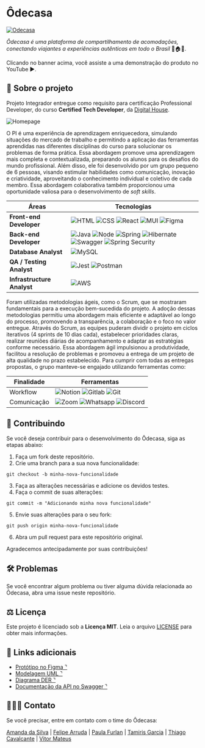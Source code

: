 # Ôdecasa

[![Odecasa](https://i3.ytimg.com/vi/b6Zb7xmvUtk/maxresdefault.jpg)](https://youtu.be/b6Zb7xmvUtk "Clique e assita ao vídeo")

*Ôdecasa é uma plataforma de compartilhamento de acomodações, conectando viajantes a experiências autênticas em todo o Brasil* 🧳🏠✨. 

Clicando no banner acima, você assiste a uma demonstração do produto no YouTube ▶️.

## 📍  Sobre o projeto

Projeto Integrador entregue como requisito para certificação Professional Developer, do curso **Certified Tech Developer**, da [Digital House](https://digitalhouse.com/br). 

![Homepage](https://github.com/arrudaY/odecasa/raw/main/FrontEnd/projeto/projetoIntegrador/public/odcs.png)

O PI é uma experiência de aprendizagem enriquecedora, simulando situações do mercado de trabalho e permitindo a aplicação das ferramentas aprendidas nas diferentes disciplinas do curso para solucionar os problemas de forma prática. Essa abordagem promove uma aprendizagem mais completa e contextualizada, preparando os alunos para os desafios do mundo profissional. Além disso, ele foi desenvolvido por um grupo pequeno de 6 pessoas, visando estimular habilidades como comunicação, inovação e criatividade, aproveitando o conhecimento individual e coletivo de cada membro. Essa abordagem colaborativa também proporcionou uma oportunidade valiosa para o desenvolvimento de *soft skills*.

| Áreas | Tecnologias |
| --- | --- |
| **Front-end Developer** | ![HTML](https://img.shields.io/badge/HTML5-E34F26?style=for-the-badge&logo=html5&logoColor=white) ![CSS](https://img.shields.io/badge/CSS3-1572B6?style=for-the-badge&logo=css3&logoColor=white) ![React](https://img.shields.io/badge/React-20232A?style=for-the-badge&logo=react&logoColor=61DAFB) ![MUI](https://img.shields.io/badge/Material--UI-0081CB?style=for-the-badge&logo=material-ui&logoColor=white) ![Figma](https://img.shields.io/badge/Figma-F24E1E?style=for-the-badge&logo=figma&logoColor=white)
| **Back-end Developer** | ![Java](https://img.shields.io/badge/Java-ED8B00?style=for-the-badge&logo=openjdk&logoColor=white) ![Node](https://img.shields.io/badge/Node.js-43853D?style=for-the-badge&logo=node.js&logoColor=white) ![Spring](https://img.shields.io/badge/Spring-6DB33F?style=for-the-badge&logo=spring&logoColor=white) ![Hibernate](https://img.shields.io/badge/Hibernate-59666C?style=for-the-badge&logo=Hibernate&logoColor=white) ![Swagger](https://img.shields.io/badge/Swagger-9DE853?style=for-the-badge&logo=Swagger&logoColor=white) ![Spring Security](https://img.shields.io/badge/Spring_Security-6DB33F?style=for-the-badge&logo=Spring-Security&logoColor=white)
| **Database Analyst** | ![MySQL](https://img.shields.io/badge/MySQL-00000F?style=for-the-badge&logo=mysql&logoColor=white)
| **QA / Testing Analyst** | ![Jest](https://img.shields.io/badge/Jest-323330?style=for-the-badge&logo=Jest&logoColor=white) ![Postman](https://img.shields.io/badge/Postman-ED7547?style=for-the-badge&logo=Postman&logoColor=white) |
| **Infrastructure Analyst** |![AWS](https://img.shields.io/badge/Amazon_AWS-232F3E?style=for-the-badge&logo=amazon-aws&logoColor=white) |

Foram utilizadas metodologias ágeis, como o Scrum, que se mostraram fundamentais para a execução bem-sucedida do projeto. A adoção dessas metodologias permitiu uma abordagem mais eficiente e adaptável ao longo do processo, promovendo a transparência, a colaboração e o foco no valor entregue. Através do Scrum, as equipes puderam dividir o projeto em ciclos iterativos (4 sprints de 10 dias cada), estabelecer prioridades claras, realizar reuniões diárias de acompanhamento e adaptar as estratégias conforme necessário. Essa abordagem ágil impulsionou a produtividade, facilitou a resolução de problemas e promoveu a entrega de um projeto de alta qualidade no prazo estabelecido. Para cumprir com todas as entregas propostas, o grupo manteve-se engajado utilizando ferramentas como:

| Finalidade | Ferramentas |
| --- | --- |
| Workflow | ![Notion](https://img.shields.io/badge/Notion-000000?style=for-the-badge&logo=notion&logoColor=white) ![Gitlab](https://img.shields.io/badge/GitLab-330F63?style=for-the-badge&logo=gitlab&logoColor=white) ![Git](https://img.shields.io/badge/GIT-E44C30?style=for-the-badge&logo=git&logoColor=white)  |
| Comunicação| ![Zoom](https://img.shields.io/badge/Zoom-2D8CFF?style=for-the-badge&logo=zoom&logoColor=white) ![Whatsapp](https://img.shields.io/badge/WhatsApp-25D366?style=for-the-badge&logo=whatsapp&logoColor=white) ![Discord](https://img.shields.io/badge/Discord-7289DA?style=for-the-badge&logo=discord&logoColor=white) |


## 🙌  Contribuindo

Se você deseja contribuir para o desenvolvimento do Ôdecasa, siga as etapas abaixo:

1. Faça um fork deste repositório.
2. Crie uma branch para a sua nova funcionalidade:
```git
git checkout -b minha-nova-funcionalidade
```
3. Faça as alterações necessárias e adicione os devidos testes.
4. Faça o commit de suas alterações:
```
git commit -m "Adicionando minha nova funcionalidade"
```
5. Envie suas alterações para o seu fork:
```
git push origin minha-nova-funcionalidade
```
6. Abra um pull request para este repositório original.
   
Agradecemos antecipadamente por suas contribuições!


## 🛠️  Problemas 
Se você encontrar algum problema ou tiver alguma dúvida relacionada ao Ôdecasa, abra uma issue neste repositório.


## ⚖️  Licença
Este projeto é licenciado sob a **Licença MIT**. Leia o arquivo [LICENSE](https://github.com/arrudaY/odecasa/blob/main/LICENSE) para obter mais informações.


## 🔗 Links adicionais

- [Protótipo no Figma ⌝](https://www.figma.com/file/npXTfmLYjalOw52s0Cbn71/Projeto-Integrador?type=design&node-id=54196%3A34800&mode=design&t=KoIEizqanPtaMjE3-1)
- [Modelagem UML ⌝]()
- [Diagrama DER ⌝]()
- [Documentação da API no Swagger ⌝]()

## 🧑🏽‍💻  Contato
Se você precisar, entre em contato com o time do Ôdecasa:

[Amanda da Silva](https://github.com/AmandaD-Reis) | [Felipe Arruda](https://github.com/arrudaY) | [Paula Furlan](https://github.com/paulabfurlan) | [Tamiris Garcia](https://github.com/tamirisrgarcia) | [Thiago Cavalcante](https://github.com/TKBlade) | [Vitor Mateus](https://github.com/VicMatteus)
